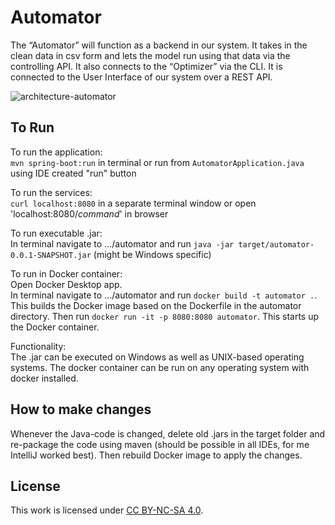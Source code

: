 # Automator
The “Automator” will function as a backend in our system. It takes in the clean data in csv form and lets the model run using that data via the controlling API. It also connects to the “Optimizer” via the CLI. It is connected to the User Interface of our system over a REST API.

![architecture-automator](https://github.com/ABM-Tanzania/automator/assets/34133192/5270b657-0f19-47e0-9004-d1fdcd082af3)

## To Run
To run the application:\
```mvn spring-boot:run``` in terminal or run from ```AutomatorApplication.java``` using IDE created "run" button

To run the services:\
```curl localhost:8080``` in a separate terminal window or open 'localhost:8080/*command*' in browser

To run executable .jar:\
In terminal navigate to .../automator and run ```java -jar target/automator-0.0.1-SNAPSHOT.jar``` (might be Windows specific)

To run in Docker container:\
Open Docker Desktop app.\
In terminal navigate to .../automator and run ```docker build -t automator .```. This builds the Docker image based on the Dockerfile in the automator directory.
Then run ```docker run -it -p 8080:8080 automator```. This starts up the Docker container.

Functionality:\
The .jar can be executed on Windows as well as UNIX-based operating systems. The docker container can be run on any operating system with docker installed.


## How to make changes
Whenever the Java-code is changed, delete old .jars in the target folder and re-package the code using maven (should be possible in all IDEs, for me IntelliJ worked best).
Then rebuild Docker image to apply the changes.

## License
This work is licensed under [CC BY-NC-SA 4.0](https://creativecommons.org/licenses/by-nc-sa/4.0/?ref=chooser-v1).
